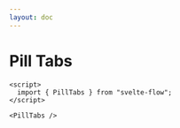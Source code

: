 ```yaml
---
layout: doc
---
```


<script>
  import { PillTabs } from "$lib/index";
</script>

<h1 class="text-3xl w-full">Pill Tabs</h1>

```svelte
<script>
  import { PillTabs } from "svelte-flow";
</script>

<PillTabs />

```

<div class="container mx-auto p-8">
  <PillTabs />
</div>
